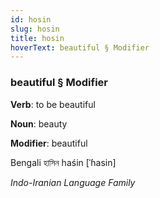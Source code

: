 ```yaml
---
id: hosin
slug: hosin
title: hosin
hoverText: beautiful § Modifier
---
```


### beautiful § Modifier

**Verb**: to be beautiful

**Noun**: beauty

**Modifier**: beautiful

Bengali হাসিন haśin [ˈɦasin]

*Indo-Iranian Language Family*
